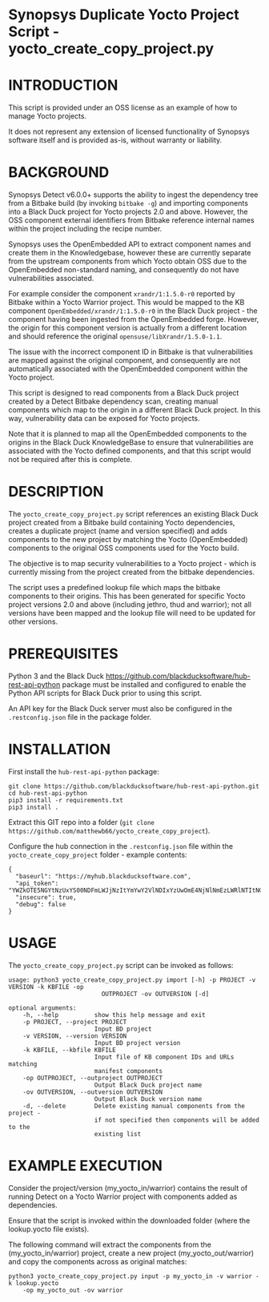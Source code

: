 # Synopsys Duplicate Yocto Project Script - yocto_create_copy_project.py
# INTRODUCTION

This script is provided under an OSS license as an example of how to manage Yocto projects.

It does not represent any extension of licensed functionality of Synopsys software itself and is provided as-is, without warranty or liability.

# BACKGROUND

Synopsys Detect v6.0.0+ supports the ability to ingest the dependency tree from a Bitbake build (by invoking `bitbake -g`) and importing components into a Black Duck project for Yocto projects 2.0 and above. However, the OSS component external identifiers from Bitbake reference internal names within the project including the recipe number.

Synopsys uses the OpenEmbedded API to extract component names and create them in the Knowledgebase, however these are currently separate from the upstream components from which Yocto obtain OSS due to the OpenEmbedded non-standard naming, and consequently do not have vulnerabilities associated.

For example consider the component `xrandr/1:1.5.0-r0` reported by Bitbake within a Yocto Warrior project. This would be mapped to the KB component `OpenEmbedded/xrandr/1:1.5.0-r0` in the Black Duck project - the component having been ingested from the OpenEmbedded forge. However, the origin for this component version is actually from a different location and should reference the original `opensuse/libXrandr/1.5.0-1.1`.

The issue with the incorrect component ID in Bitbake is that vulnerabilities are mapped against the original component, and consequently are not automatically associated with the OpenEmbedded component within the Yocto project.

This script is designed to read components from a Black Duck project created by a Detect Bitbake dependency scan, creating manual components which map to the origin in a different Black Duck project. In this way, vulnerability data can be exposed for Yocto projects.

Note that it is planned to map all the OpenEmbedded components to the origins in the Black Duck KnowledgeBase to ensure that vulnerabilities are associated with the Yocto defined components, and that this script would not be required after this is complete.

# DESCRIPTION

The `yocto_create_copy_project.py` script references an existing Black Duck project created from a Bitbake build containing Yocto dependencies, creates a duplicate project (name and version specified) and adds components to the new project by matching the Yocto (OpenEmbedded) components to the original OSS components used for the Yocto build.

The objective is to map security vulnerabilities to a Yocto project - which is currently missing from the project created from the bitbake dependencies.

The script uses a predefined lookup file which maps the bitbake components to their origins. This has been generated for specific Yocto project versions 2.0 and above (including jethro, thud and warrior); not all versions have been mapped and the lookup file will need to be updated for other versions.

# PREREQUISITES

Python 3 and the Black Duck https://github.com/blackducksoftware/hub-rest-api-python package must be installed and configured to enable the Python API scripts for Black Duck prior to using this script.

An API key for the Black Duck server must also be configured in the `.restconfig.json` file in the package folder.

# INSTALLATION

First install the `hub-rest-api-python` package:

    git clone https://github.com/blackducksoftware/hub-rest-api-python.git
    cd hub-rest-api-python
    pip3 install -r requirements.txt
    pip3 install .
    
Extract this GIT repo into a folder (`git clone https://github.com/matthewb66/yocto_create_copy_project`).

Configure the hub connection in the `.restconfig.json` file within the `yocto_create_copy_project` folder - example contents:

    {
      "baseurl": "https://myhub.blackducksoftware.com",
      "api_token": "YWZkOTE5NGYtNzUxYS00NDFmLWJjNzItYmYwY2VlNDIxYzUwOmE4NjNlNmEzLWRlNTItNGFiMC04YTYwLWRBBWQ2MDFlMjA0Mg==",
      "insecure": true,
      "debug": false
    }

# USAGE

The `yocto_create_copy_project.py` script can be invoked as follows:

    usage: python3 yocto_create_copy_project.py import [-h] -p PROJECT -v VERSION -k KBFILE -op
                              OUTPROJECT -ov OUTVERSION [-d]

    optional arguments:
        -h, --help          show this help message and exit
        -p PROJECT, --project PROJECT
                            Input BD project
        -v VERSION, --version VERSION
                            Input BD project version
        -k KBFILE, --kbfile KBFILE
                            Input file of KB component IDs and URLs matching
                            manifest components
        -op OUTPROJECT, --outproject OUTPROJECT
                            Output Black Duck project name
        -ov OUTVERSION, --outversion OUTVERSION
                            Output Black Duck version name
        -d, --delete        Delete existing manual components from the project -
                            if not specified then components will be added to the
                            existing list

# EXAMPLE EXECUTION

Consider the project/version (my_yocto_in/warrior) contains the result of running Detect on a Yocto Warrior project with
components added as dependencies.

Ensure that the script is invoked within the downloaded folder (where the lookup.yocto file exists).

The following command will extract the components from the (my_yocto_in/warrior) project, create a new project
(my_yocto_out/warrior) and copy the components across as original matches:

    python3 yocto_create_copy_project.py input -p my_yocto_in -v warrior -k lookup.yocto
        -op my_yocto_out -ov warrior

